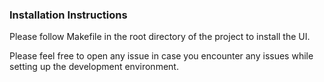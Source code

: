 ### Installation Instructions

Please follow Makefile in the root directory of the project to install the UI.

Please feel free to open any issue in case you encounter any issues while setting up the development environment.